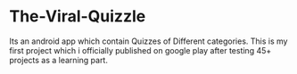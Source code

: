 # The-Viral-Quizzle
Its an android app which contain Quizzes of Different categories.
This is my first project which i officially published on google play after testing 45+ projects as a learning part.

